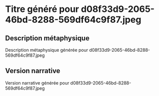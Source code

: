 # Titre généré pour d08f33d9-2065-46bd-8288-569df64c9f87.jpeg

## Description métaphysique
Description métaphysique générée pour d08f33d9-2065-46bd-8288-569df64c9f87.jpeg

## Version narrative
Version narrative générée pour d08f33d9-2065-46bd-8288-569df64c9f87.jpeg
